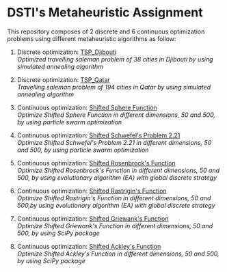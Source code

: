 # DSTI's Metaheuristic Assignment   
This repository composes of 2 discrete and 6 continuous optimization problems using different metaheuristic algorithms as follow: 

1. Discrete optimization: [TSP_Djibouti](https://github.com/Khwansiri/Metaheuristic_DSTI/tree/master/TSP_Djibouti)    
   *Optimized travelling saleman problem of 38 cities in Djibouti by using simulated annealing algorithm*      
   
2. Discrete optimization: [TSP_Qatar](https://github.com/Khwansiri/Metaheuristic_DSTI/tree/master/TSP_Qatar)      
   *Travelling saleman problem of 194 cities in Qatar by using simulated annealing algorithm*      
   
3. Continuous optimization: [Shifted Sphere Function](https://github.com/Khwansiri/Metaheuristic_DSTI/tree/master/Shifted%20Sphere%20Function)    
   *Optimize Shifted Sphere Function in different dimensions, 50 and 500, by using particle swarm optimization*     
   
4. Continuous optimization: [Shifted Schwefel's Problem 2.21](https://github.com/Khwansiri/Metaheuristic_DSTI/tree/master/Shifted%20Schwefel's%20Problem%202.21)       
   *Optimize Shifted Schwefel's Problem 2.21 in different dimensions, 50 and 500, by using particle swarm optimization*    
   
5. Continuous optimization: [Shifted Rosenbrock's Function](https://github.com/Khwansiri/Metaheuristic_DSTI/tree/master/Shifted%20Rosenbrock's%20Function)    
   *Optimize Shifted Rosenbrock's Function in different dimensions, 50 and 500, by using evolutionary algorithm (EA) with global discrete strategy*     
   
6. Continuous optimization: [Shifted Rastrigin's Function](https://github.com/Khwansiri/Metaheuristic_DSTI/tree/master/Shifted%20Rastrigin's%20Function)    
   *Optimize Shifted Rastrigin's Function in different dimensions, 50 and 500,by using evolutionary algorithm (EA) with global discrete strategy*     
   
7. Continuous optimization: [Shifted Griewank's Function](https://github.com/Khwansiri/Metaheuristic_DSTI/tree/master/Shifted%20Griewank's%20Function)       
   *Optimize Shifted Griewank's Function in different dimensions, 50 and 500, by using SciPy package*     
   
8. Continuous optimization: [Shifted Ackley's Function](https://github.com/Khwansiri/Metaheuristic_DSTI/tree/master/Shifted%20Ackley's%20Function)    
   *Optimize Shifted Ackley's Function  in different dimensions, 50 and 500, by using SciPy package* 
 
